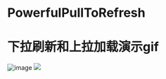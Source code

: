 # PowerfulPullToRefresh

# 下拉刷新和上拉加载演示gif
![image](https://github.com/yaodiwei/PowerfulPullToRefresh/raw/master/images/BasePullToRefresh.gif)
![](https://github.com/yaodiwei/PowerfulPullToRefresh/raw/master/images/BasePullToRefresh.gif) 
